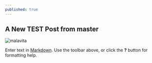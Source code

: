 ```yaml
---
published: true
---
```




## A New TEST Post from master

![malavita](http://malavita.github.io/images/illustration.jpg)

Enter text in [Markdown](http://daringfireball.net/projects/markdown/). Use the toolbar above, or click the **?** button for formatting help.
